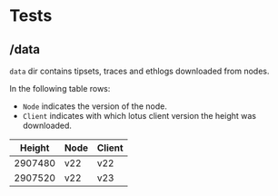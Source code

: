 # Tests

## /data

`data` dir contains tipsets, traces and ethlogs downloaded from nodes.

In the following table rows:
* `Node` indicates the version of the node.
* `Client` indicates with which lotus client version the height was downloaded.


| Height  | Node | Client |
|---------|------|--------|
| 2907480 | v22  | v22    |
| 2907520 | v22  | v23    |


